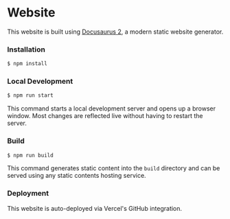 # Website

This website is built using [Docusaurus 2](https://docusaurus.io/), a modern static website generator.

### Installation

```sh
$ npm install
```

### Local Development

```sh { background=true }
$ npm run start
```

This command starts a local development server and opens up a browser window. Most changes are reflected live without having to restart the server.

### Build

```sh
$ npm run build
```

This command generates static content into the `build` directory and can be served using any static contents hosting service.

### Deployment

This website is auto-deployed via Vercel's GitHub integration.
